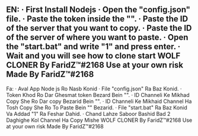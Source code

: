 EN:
· First Install Nodejs
· Open the "config.json" file.
· Paste the token inside the "".
· Paste the ID of the server that you want to copy.
· Paste the ID of the server of where you want to paste.
· Open the "start.bat" and write "1" and press enter.
· Wait and you will see how to clone start
WOLF CLONER By FaridZ™#2168
Use at your own risk
Made By FaridZ™#2168
--------------------------------------------------- 

Fa:
· Aval App Node js Ro Nasb Konid
· File "config.json" Ra Baz Konid.
· Token Khod Ro Dar Ghesmat token Bezard Bein "".
· ID Channeli Ke Mikhad Copy She Ro Dar copy Bezarid Bein "".
· ID Channeli Ke Mikhaid Channel Ha Tosh Copy She Ro To Paste Bein "" Bezarid.
· File "start.bat" Ra Baz Konid Va Addad "1" Ra Feshar Dahid.
· Chand Lahze Saboor Bashid Bad 2 Daghighe Kol Channel Ha Copy Mishe
WOLF CLONER By FaridZ™#2168
Use at your own risk
Made By FaridZ™#2168
